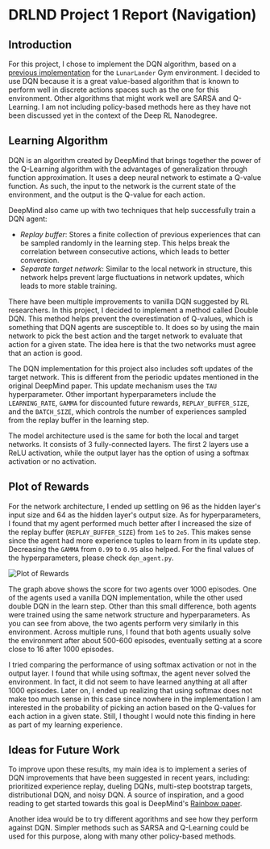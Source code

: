 # DRLND Project 1 Report (Navigation)

## Introduction

For this project, I chose to implement the DQN algorithm, based on a [previous implementation](https://github.com/MarcioPorto/deep-reinforcement-learning/tree/master/dqn) for the `LunarLander` Gym environment.
I decided to use DQN because it is a great value-based algorithm that is known to perform well in discrete actions spaces such as the one for this environment. Other algorithms that might work well are SARSA and Q-Learning. I am not including policy-based methods here as they have not been discussed yet in the context of the Deep RL Nanodegree.

## Learning Algorithm

DQN is an algorithm created by DeepMind that brings together the power of the Q-Learning algorithm with the advantages of generalization through function approximation. It uses a deep neural network to estimate a Q-value function. As such, the input to the network is the current state of the environment, and the output is the Q-value for each action.

DeepMind also came up with two techniques that help successfully train a DQN agent:
- *Replay buffer*: Stores a finite collection of previous experiences that can be sampled randomly in the learning step. This helps break the correlation between consecutive actions, which leads to better conversion.
- *Separate target network*: Similar to the local network in structure, this network helps prevent large fluctuations in network updates, which leads to more stable training.

There have been multiple improvements to vanilla DQN suggested by RL researchers. In this project, I decided to implement a method called Double DQN. This method helps prevent the overestimation of Q-values, which is something that DQN agents are susceptible to. It does so by using the main network to pick the best action and the target network to evaluate that action for a given state. The idea here is that the two networks must agree that an action is good.

The DQN implementation for this project also includes soft updates of the target network. This is different from the periodic updates mentioned in the original DeepMind paper. This update mechanism uses the `TAU` hyperparameter. Other important hyperparameters include the `LEARNING_RATE`, `GAMMA` for discounted future rewards, `REPLAY_BUFFER_SIZE`, and the `BATCH_SIZE`, which controls the number of experiences sampled from the replay buffer in the learning step.

The model architecture used is the same for both the local and target networks. It consists of 3 fully-connected layers. The first 2 layers use a ReLU activation, while the output layer has the option of using a softmax activation or no activation.

## Plot of Rewards

For the network architecture, I ended up settling on 96 as the hidden layer's input size and 64 as the hidden layer's output size. As for hyperparameters, I found that my agent performed much better after I increased the size of the replay buffer (`REPLAY_BUFFER_SIZE`) from `1e5` to `2e5`. This makes sense since the agent had more experience tuples to learn from in its update step. Decreasing the `GAMMA` from `0.99` to `0.95` also helped. For the final values of the hyperparameters, please check `dqn_agent.py`.

![Plot of Rewards](https://github.com/MarcioPorto/drlnd-navigation/blob/master/plot_of_rewards.png)

The graph above shows the score for two agents over 1000 episodes. One of the agents used a vanilla DQN implementation, while the other used double DQN in the learn step. Other than this small difference, both agents were trained using the same network structure and hyperparameters. As you can see from above, the two agents perform very similarly in this environment. Across multiple runs, I found that both agents usually solve the environment after about 500-600 episodes, eventually setting at a score close to 16 after 1000 episodes.

I tried comparing the performance of using softmax activation or not in the output layer. I found that while using softmax, the agent never solved the environment. In fact, it did not seem to have learned anything at all after 1000 episodes. Later on, I ended up realizing that using softmax does not make too much sense in this case since nowhere in the implementation I am interested in the probability of picking an action based on the Q-values for each action in a given state. Still, I thought I would note this finding in here as part of my learning experience.

## Ideas for Future Work

To improve upon these results, my main idea is to implement a series of DQN improvements that have been suggested in recent years, including: prioritized experience replay, dueling DQNs, multi-step bootstrap targets, distributional DQN, and noisy DQN. A source of inspiration, and a good reading to get started towards this goal is DeepMind's [Rainbow paper](https://arxiv.org/abs/1710.02298).

Another idea would be to try different agorithms and see how they perform against DQN. Simpler methods such as SARSA and Q-Learning could be used for this purpose, along with many other policy-based methods.